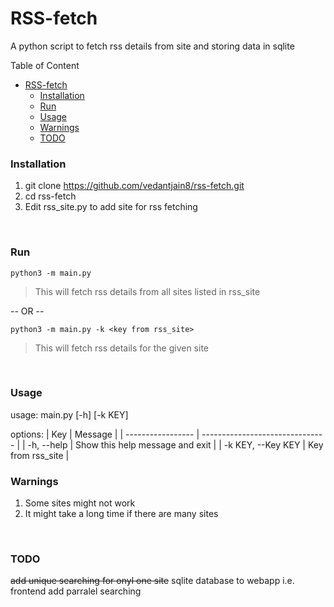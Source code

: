 # RSS-fetch
A python script to fetch rss details from site and storing data in sqlite
<br>

Table of Content
- [RSS-fetch](#rss-fetch)
    - [Installation](#installation)
    - [Run](#run)
    - [Usage](#usage)
    - [Warnings](#warnings)
    - [TODO](#todo)

### Installation
1. git clone https://github.com/vedantjain8/rss-fetch.git
2. cd rss-fetch
3. Edit rss_site.py to add site for rss fetching
<br>

### Run
`python3 -m main.py`
> This will fetch rss details from all sites listed in rss_site

   -- OR --

`python3 -m main.py -k <key from rss_site>`
> This will fetch rss details for the given site

<br>

### Usage
usage: main.py [-h] [-k KEY]

options:
| Key               | Message                         |
| ----------------- | ------------------------------- |
| -h, --help        | Show this help message and exit |
| -k KEY, --Key KEY | Key from rss_site               |
<br>

### Warnings
1. Some sites might not work
2. It might take a long time if there are many sites
<br>

### TODO
~~add unique searching for onyl one site~~
sqlite database to webapp i.e. frontend
add parralel searching